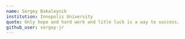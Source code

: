 ```yaml
---
name: Sergey Bakaleynik
institution: Innopolis University
quote: Only hope and hard work and litle luck is a way to success.
github_user: sergey-jr
---
```

